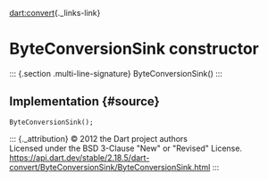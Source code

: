 [dart:convert](../../dart-convert/dart-convert-library){._links-link}

ByteConversionSink constructor
==============================

::: {.section .multi-line-signature}
ByteConversionSink()
:::

Implementation {#source}
--------------

``` {.language-dart data-language="dart"}
ByteConversionSink();
```

::: {._attribution}
© 2012 the Dart project authors\
Licensed under the BSD 3-Clause \"New\" or \"Revised\" License.\
<https://api.dart.dev/stable/2.18.5/dart-convert/ByteConversionSink/ByteConversionSink.html>
:::
